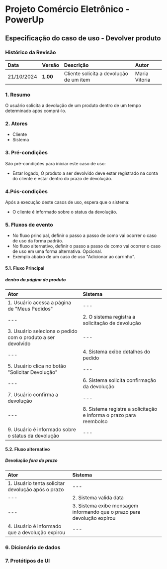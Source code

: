 # Projeto Comércio Eletrônico - PowerUp

## Especificação do caso de uso - Devolver produto

### Histórico da Revisão
|  Data  | Versão | Descrição | Autor |
|:-------|:-------|:----------|:------|
| 21/10/2024 | **1.00** | Cliente solicita a devolução de um item | Maria Vitoria |


### 1. Resumo 
O usuário solicita a devolução de um produto dentro de um tempo determinado após comprá-lo.

### 2. Atores
- Cliente
- Sistema

### 3. Pré-condições
São pré-condições para iniciar este caso de uso:
- 	Estar logado, O produto a ser devolvido deve estar registrado na conta do cliente e estar dentro do prazo de devolução.

### 4.Pós-condições
Após a execução deste casos de uso, espera que o sistema:
-  O cliente é informado sobre o status da devolução.

### 5. Fluxos de evento
- No fluxo principal, definir o passo a passo de como vai ocorrer o caso de uso da forma padrão.
- No fluxo alternativo, definir o passo a passo de como vai ocorrer o caso de uso em uma forma alternativa. Opcional.
- Exemplo abaixo de um caso de uso "Adicionar ao carrinho".

#### 5.1. Fluxo Principal
##### dentro da página de produto

|  Ator  | Sistema |
|:-------|:------- |
| 1. Usuário acessa a página de "Meus Pedidos"| --- |
| --- |2. O sistema registra a solicitação de devolução|
| 3. Usuário seleciona o pedido com o produto a ser devolvido | --- |
| --- |	4. Sistema exibe detalhes do pedido |---
| 5. Usuário clica no botão "Solicitar Devolução" | --- 
| --- | 6. Sistema solicita confirmação da devolução|
|7. Usuário confirma a devolução|---
| --- | 8. Sistema registra a solicitação e informa o prazo para reembolso|
|9. Usuário é informado sobre o status da devolução|---

#### 5.2. Fluxo alternativo
##### Devolução fora do prazo

|  Ator  | Sistema |
|:-------|:------- |
| 1. Usuário tenta solicitar devolução após o prazo | --- |
| --- | 2. Sistema valida data|
| --- | 3. Sistema exibe mensagem informando que o prazo para devolução expirou|
|4. Usuário é informado que a devolução expirou | --- |


### 6. Dicionário de dados

### 7. Protótipos de UI


